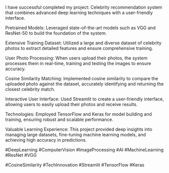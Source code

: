 I have successful completed my project: Celebrity  recommendation system that combines advanced deep learning techniques with a user-friendly interface.



Pretrained Models: Leveraged state-of-the-art models such as VGG and ResNet-50 to build the foundation of the system.



Extensive Training Dataset: Utilized a large and diverse dataset of celebrity photos to extract detailed features and ensure comprehensive training.



User Photo Processing: When users upload their photos, the system processes them in real-time, training and testing the images to ensure accuracy.



Cosine Similarity Matching: Implemented cosine similarity to compare the uploaded photo against the dataset, accurately identifying and returning the closest celebrity match.



Interactive User Interface: Used Streamlit to create a user-friendly interface, allowing users to easily upload their photos and receive results.



Technologies: Employed TensorFlow and Keras for model building and training, ensuring robust and scalable performance.



Valuable Learning Experience: This project provided deep insights into managing large datasets, fine-tuning machine learning models, and achieving high accuracy in predictions.



#DeepLearning #ComputerVision #ImageProcessing #AI #MachineLearning #ResNet #VGG 

#CosineSimilarity #TechInnovation #Streamlit #TensorFlow #Keras
